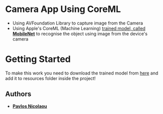# Camera App Using CoreML

* Using AVFoundation Library to capture image from the Camera
* Using Apple's CoreML (Machine Learning) [trained model, called **MobileNet**](https://developer.apple.com/machine-learning/) to recognise the object using image from the device's camera

# Getting Started
To make this work you need to download the trained model from [here](https://developer.apple.com/machine-learning/) and add it to resources folder inside the project!

## Authors

* **[Pavlos Nicolaou](https://github.com/p4vlos)**
